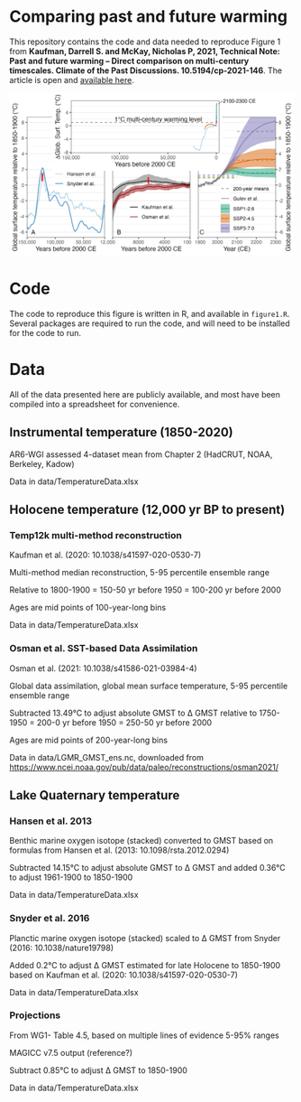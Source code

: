 # Comparing past and future warming

This repository contains the code and data needed to reproduce Figure 1 from **Kaufman, Darrell S. and McKay, Nicholas P, 2021, Technical Note: Past and future warming – Direct comparison on multi-century timescales. Climate of the Past Discussions. 10.5194/cp-2021-146**. The article is open and [available here](https://cp.copernicus.org/preprints/cp-2021-146/). 

![Figure 1](figures/WarmingTimescale.png)

# Code

The code to reproduce this figure is written in R, and available in `figure1.R`. Several packages are required to run the code, and will need to be installed for the code to run. 


# Data

All of the data presented here are publicly available, and most have been compiled into a spreadsheet for convenience. 


## Instrumental temperature (1850-2020)
AR6-WGI assessed 4-dataset mean from Chapter 2 (HadCRUT, NOAA, Berkeley, Kadow)

Data in data/TemperatureData.xlsx

## Holocene temperature (12,000 yr BP to present)

### Temp12k multi-method reconstruction
Kaufman et al. (2020: 10.1038/s41597-020-0530-7)

Multi-method median reconstruction, 5-95 percentile ensemble range

Relative to 1800-1900 = 150-50 yr before 1950 = 100-200 yr before 2000

Ages are mid points of 100-year-long bins

Data in data/TemperatureData.xlsx

### Osman et al. SST-based Data Assimilation
Osman et al. (2021: 10.1038/s41586-021-03984-4)

Global data assimilation, global mean surface temperature, 5-95 percentile ensemble range

Subtracted 13.49°C to adjust absolute GMST to ∆ GMST relative to 1750-1950 = 200-0 yr before 1950 = 250-50 yr before 2000

Ages are mid points of 200-year-long bins

Data in data/LGMR_GMST_ens.nc, downloaded from https://www.ncei.noaa.gov/pub/data/paleo/reconstructions/osman2021/

## Lake Quaternary temperature

### Hansen et al. 2013

Benthic marine oxygen isotope (stacked) converted to GMST based on formulas from Hansen et al. (2013: 10.1098/rsta.2012.0294)

Subtracted 14.15°C to adjust absolute GMST to ∆ GMST and added 0.36°C to adjust 1961-1900 to 1850-1900

Data in data/TemperatureData.xlsx

### Snyder et al. 2016

Planctic marine oxygen isotope (stacked) scaled to ∆ GMST from Snyder (2016: 10.1038/nature19798)

Added 0.2°C to adjust ∆ GMST estimated for late Holocene to 1850-1900 based on Kaufman et al. (2020: 10.1038/s41597-020-0530-7)

Data in data/TemperatureData.xlsx

### Projections
From WG1- Table 4.5, based on multiple lines of evidence 5-95% ranges

MAGICC v7.5 output (reference?)

Subtract 0.85°C to adjust ∆ GMST to 1850-1900

Data in data/TemperatureData.xlsx